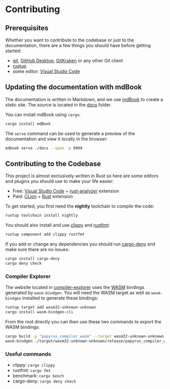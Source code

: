 # Contributing

## Prerequisites

Whether you want to contribute to the codebase or just to the documentation, there are a few things you should have before getting started:

- [git](https://git-scm.com/), [GitHub Desktop](https://desktop.github.com/), [GitKraken](https://www.gitkraken.com/git-client) or any other Git client
- [rustup](https://rustup.rs/)
- some editor: [Visual Studio Code](https://code.visualstudio.com/)

## Updating the documentation with mdBook

The documentation is written in Markdown, and we use [mdBook](https://rust-lang.github.io/mdBook/) to create a static site. The source is located in the [docs](./docs) folder.

You can install mdBook using `cargo`:

```bash
cargo install mdBook
```

The `serve` command can be used to generate a preview of the documentation and view it locally in the browser:

```bash
mdbook serve ./docs --open -p 9999
```

## Contributing to the Codebase

This project is almost exclusively written in Rust so here are some editors and plugins you should use to make your life easier:

- Free: [Visual Studio Code](https://code.visualstudio.com/) + [rust-analyzer](https://github.com/rust-lang/rust-analyzer) extension
- Paid: [CLion](https://www.jetbrains.com/clion/) + [Rust](https://plugins.jetbrains.com/plugin/8182-rust/docs) extension

To get started, you first need the **nightly** toolchain to compile the code:

```bash
rustup toolchain install nightly
```

You should also install and use [clippy](https://github.com/rust-lang/rust-clippy) and [rustfmt](https://github.com/rust-lang/rustfmt):

```bash
rustup component add clippy rustfmt
```

If you add or change any dependencies you should run [cargo-deny](https://github.com/EmbarkStudios/cargo-deny) and make sure there are no issues:

```bash
cargo install cargo-deny
cargo deny check
```

### Compiler Explorer

The website located in [compiler-explorer](./compiler-explorer) uses the [WASM](./wasm) bindings generated by `wasm-bindgen`. You will need the WASM target as well as `wasm-bindgen` installed to generate these bindings:

```bash
rustup target add wasm32-unknown-unknown
cargo install wasm-bindgen-cli
```

From the root directly you can then use these two commands to export the WASM bindings:

```bash
cargo build -p "papyrus_compiler_wasm" --target wasm32-unknown-unknown --release
wasm-bindgen ./target/wasm32-unknown-unknown/release/papyrus_compiler_wasm.wasm --target web --out-dir ./compiler-explorer/src/wasm
```

### Useful commands

- clippy: `cargo clippy`
- rustfmt: `cargo fmt`
- benchmark: `cargo bench`
- cargo-deny: `cargo deny check`